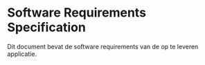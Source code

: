 # Software Requirements Specification
Dit document bevat de software requirements van de op te leveren applicatie. 